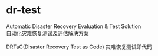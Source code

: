 # dr-test
Automatic Disaster Recovery Evaluation &amp; Test Solution<BR>
自动化灾难恢复测试及评估解决方案<BR>
<BR>
DRTaC(Disaster Recovery Test as Code) 灾难恢复测试即代码<BR>
<BR>

